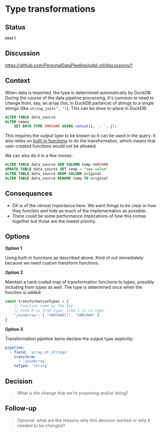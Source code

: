 # Type transformations

## Status

`DRAFT`

## Discussion

https://github.com/PersonalDataPipeline/pdpl-cli/discussions/1

## Context

When data is imported, the type is determined automatically by DuckDB. During the course of the data pipeline processing, it's common to need to change from, say, an array (list, in DuckDB parlance) of strings to a single strings (like `string.join(", ")`). This can be done in-place in DuckDB:

```sql
ALTER TABLE data_source 
ALTER names
	SET DATA TYPE VARCHAR USING concat(i, ', ', j);
```

This requires the output type to be known so it can be used in the query. It also relies on [built-in functions](https://duckdb.org/docs/sql/functions/overview) to do the transformation, which means that user-created functions would not be allowed. 

We can also do it in a few moves:

```sql
ALTER TABLE data_source ADD COLUMN temp VARCHAR
UPDATE TABLE data_source SET temp = "new value"
ALTER TABLE data_source DROP COLUMN original
ALTER TABLE data_source RENAME temp TO original
```
## Consequences

- DX is of the utmost importance here. We want things to be clear in how they function and hide as much of the implementation as possible.
- There could be some performance implications of how this comes together but those are the lowest priority.

## Options

**Option 1**

Using built-in functions as described above. Kind of out immediately because we need custom transform functions.

**Option 2**

Maintain a hard-coded map of transformation functions to types, possibly including from types as well. The type is determined once when the function is added:

```ts
const transformationTypes = {
	// Function name as the key
	// Item 0 is from type, item 1 is to type
	"joinArray": [ "VARCHAR[]", "VARCHAR" ]
}
```

**Option 3**

Transformation pipeline items declare the output type explicitly:

```yml
pipeline:
  - field: 'array_of_strings'
    transform:
      - 'joinArray'
	toType: 'string' 
```

## Decision

> What is the change that we're proposing and/or doing?

## Follow-up

> Optional: what are the reasons why this decision worked or why it needed to be changed?